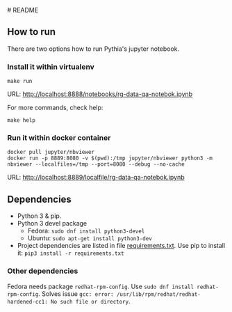 # README

## How to run

There are two options how to run Pythia's jupyter notebook.

### Install it within virtualenv

```
make run
```

URL: [http://localhost:8888/notebooks/rg-data-qa-notebok.ipynb](http://localhost:8888/notebooks/rg-data-qa-notebok.ipynb)

For more commands, check help:

```
make help
```

### Run it within docker container

```
docker pull jupyter/nbviewer
docker run -p 8889:8080 -v $(pwd):/tmp jupyter/nbviewer python3 -m nbviewer --localfiles=/tmp --port=8080 --debug --no-cache
```

URL: [http://localhost:8889/localfile/rg-data-qa-notebok.ipynb](http://localhost:8889/localfile/rg-data-qa-notebok.ipynb)


## Dependencies

- Python 3 & pip.
- Python 3 devel package
   - Fedora: `sudo dnf install python3-devel`
   - Ubuntu: `sudo apt-get install python3-dev`
- Project dependencies are listed in file [requirements.txt](requirements.txt). Use pip to install it: `pip3 install -r requirements.txt`

### Other dependencies

Fedora needs package `redhat-rpm-config`. Use `sudo dnf install redhat-rpm-config`. Solves issue `gcc: error: /usr/lib/rpm/redhat/redhat-hardened-cc1: No such file or directory`.


